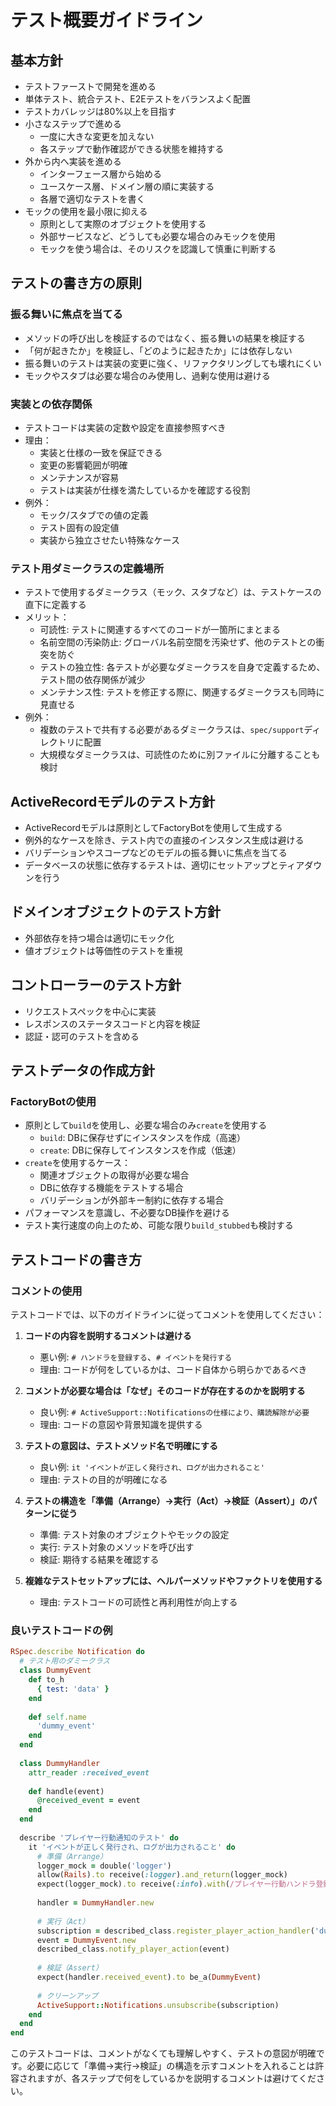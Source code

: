 # テスト概要ガイドライン

## 基本方針
- テストファーストで開発を進める
- 単体テスト、統合テスト、E2Eテストをバランスよく配置
- テストカバレッジは80%以上を目指す
- 小さなステップで進める
  - 一度に大きな変更を加えない
  - 各ステップで動作確認ができる状態を維持する
- 外から内へ実装を進める
  - インターフェース層から始める
  - ユースケース層、ドメイン層の順に実装する
  - 各層で適切なテストを書く
- モックの使用を最小限に抑える
  - 原則として実際のオブジェクトを使用する
  - 外部サービスなど、どうしても必要な場合のみモックを使用
  - モックを使う場合は、そのリスクを認識して慎重に判断する

## テストの書き方の原則

### 振る舞いに焦点を当てる
- メソッドの呼び出しを検証するのではなく、振る舞いの結果を検証する
- 「何が起きたか」を検証し、「どのように起きたか」には依存しない
- 振る舞いのテストは実装の変更に強く、リファクタリングしても壊れにくい
- モックやスタブは必要な場合のみ使用し、過剰な使用は避ける

### 実装との依存関係
- テストコードは実装の定数や設定を直接参照すべき
- 理由：
  - 実装と仕様の一致を保証できる
  - 変更の影響範囲が明確
  - メンテナンスが容易
  - テストは実装が仕様を満たしているかを確認する役割
- 例外：
  - モック/スタブでの値の定義
  - テスト固有の設定値
  - 実装から独立させたい特殊なケース

### テスト用ダミークラスの定義場所
- テストで使用するダミークラス（モック、スタブなど）は、テストケースの直下に定義する
- メリット：
  - 可読性: テストに関連するすべてのコードが一箇所にまとまる
  - 名前空間の汚染防止: グローバル名前空間を汚染せず、他のテストとの衝突を防ぐ
  - テストの独立性: 各テストが必要なダミークラスを自身で定義するため、テスト間の依存関係が減少
  - メンテナンス性: テストを修正する際に、関連するダミークラスも同時に見直せる
- 例外：
  - 複数のテストで共有する必要があるダミークラスは、`spec/support`ディレクトリに配置
  - 大規模なダミークラスは、可読性のために別ファイルに分離することも検討

## ActiveRecordモデルのテスト方針
- ActiveRecordモデルは原則としてFactoryBotを使用して生成する
- 例外的なケースを除き、テスト内での直接のインスタンス生成は避ける
- バリデーションやスコープなどのモデルの振る舞いに焦点を当てる
- データベースの状態に依存するテストは、適切にセットアップとティアダウンを行う

## ドメインオブジェクトのテスト方針
- 外部依存を持つ場合は適切にモック化
- 値オブジェクトは等価性のテストを重視

## コントローラーのテスト方針
- リクエストスペックを中心に実装
- レスポンスのステータスコードと内容を検証
- 認証・認可のテストを含める


## テストデータの作成方針

### FactoryBotの使用
- 原則として`build`を使用し、必要な場合のみ`create`を使用する
  - `build`: DBに保存せずにインスタンスを作成（高速）
  - `create`: DBに保存してインスタンスを作成（低速）
- `create`を使用するケース：
  - 関連オブジェクトの取得が必要な場合
  - DBに依存する機能をテストする場合
  - バリデーションが外部キー制約に依存する場合
- パフォーマンスを意識し、不必要なDB操作を避ける
- テスト実行速度の向上のため、可能な限り`build_stubbed`も検討する

## テストコードの書き方

### コメントの使用

テストコードでは、以下のガイドラインに従ってコメントを使用してください：

1. **コードの内容を説明するコメントは避ける**
   - 悪い例: `# ハンドラを登録する`、`# イベントを発行する`
   - 理由: コードが何をしているかは、コード自体から明らかであるべき

2. **コメントが必要な場合は「なぜ」そのコードが存在するのかを説明する**
   - 良い例: `# ActiveSupport::Notificationsの仕様により、購読解除が必要`
   - 理由: コードの意図や背景知識を提供する

3. **テストの意図は、テストメソッド名で明確にする**
   - 良い例: `it 'イベントが正しく発行され、ログが出力されること'`
   - 理由: テストの目的が明確になる

4. **テストの構造を「準備（Arrange）→実行（Act）→検証（Assert）」のパターンに従う**
   - 準備: テスト対象のオブジェクトやモックの設定
   - 実行: テスト対象のメソッドを呼び出す
   - 検証: 期待する結果を確認する

5. **複雑なテストセットアップには、ヘルパーメソッドやファクトリを使用する**
   - 理由: テストコードの可読性と再利用性が向上する

### 良いテストコードの例

```ruby
RSpec.describe Notification do
  # テスト用のダミークラス
  class DummyEvent    
    def to_h
      { test: 'data' }
    end
    
    def self.name
      'dummy_event'
    end
  end
  
  class DummyHandler
    attr_reader :received_event
    
    def handle(event)
      @received_event = event
    end
  end
  
  describe 'プレイヤー行動通知のテスト' do
    it 'イベントが正しく発行され、ログが出力されること' do
      # 準備（Arrange）
      logger_mock = double('logger')
      allow(Rails).to receive(:logger).and_return(logger_mock)
      expect(logger_mock).to receive(:info).with(/プレイヤー行動ハンドラ登録/).at_least(:once)
      
      handler = DummyHandler.new
      
      # 実行（Act）
      subscription = described_class.register_player_action_handler('dummy_event', handler)
      event = DummyEvent.new
      described_class.notify_player_action(event)
      
      # 検証（Assert）
      expect(handler.received_event).to be_a(DummyEvent)
      
      # クリーンアップ
      ActiveSupport::Notifications.unsubscribe(subscription)
    end
  end
end
```

このテストコードは、コメントがなくても理解しやすく、テストの意図が明確です。必要に応じて「準備→実行→検証」の構造を示すコメントを入れることは許容されますが、各ステップで何をしているかを説明するコメントは避けてください。 